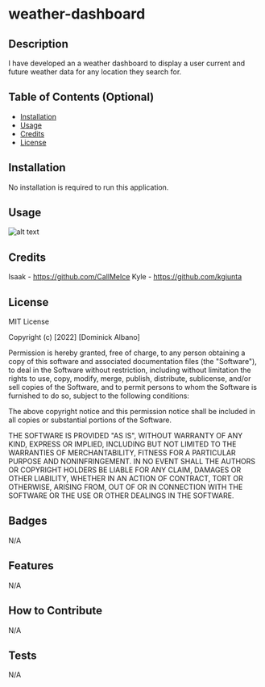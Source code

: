 # weather-dashboard

## Description

I have developed an a weather dashboard to display a user current and future weather data for any location they search for.



## Table of Contents (Optional)


- [Installation](#installation)
- [Usage](#usage)
- [Credits](#credits)
- [License](#license)

## Installation

No installation is required to run this application. 


## Usage



![alt text](assets/images/screenshot.png)

## Credits

Isaak - https://github.com/CallMeIce
Kyle - https://github.com/kgiunta

## License

MIT License

Copyright (c) [2022] [Dominick Albano]

Permission is hereby granted, free of charge, to any person obtaining a copy of this software and associated documentation files (the "Software"), to deal in the Software without restriction, including without limitation the rights to use, copy, modify, merge, publish, distribute, sublicense, and/or sell copies of the Software, and to permit persons to whom the Software is furnished to do so, subject to the following conditions:

The above copyright notice and this permission notice shall be included in all copies or substantial portions of the Software.

THE SOFTWARE IS PROVIDED "AS IS", WITHOUT WARRANTY OF ANY KIND, EXPRESS OR IMPLIED, INCLUDING BUT NOT LIMITED TO THE WARRANTIES OF MERCHANTABILITY, FITNESS FOR A PARTICULAR PURPOSE AND NONINFRINGEMENT. IN NO EVENT SHALL THE AUTHORS OR COPYRIGHT HOLDERS BE LIABLE FOR ANY CLAIM, DAMAGES OR OTHER LIABILITY, WHETHER IN AN ACTION OF CONTRACT, TORT OR OTHERWISE, ARISING FROM, OUT OF OR IN CONNECTION WITH THE SOFTWARE OR THE USE OR OTHER DEALINGS IN THE SOFTWARE.

## Badges

N/A

## Features

N/A

## How to Contribute

N/A

## Tests

N/A